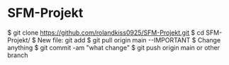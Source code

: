 # SFM-Projekt
$ git clone https://github.com/rolandkiss0925/SFM-Projekt.git
$ cd SFM-Projekt/
$ New file: git add <filename>
$ git pull origin main --IMPORTANT
$ Change anything
$ git commit -am "what change"
$ git push origin main or other branch

